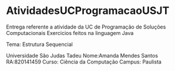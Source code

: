 # AtividadesUCProgramacaoUSJT

Entrega referente a atividade da UC de Programação de Soluções Computacionais
Exercicios feitos na linguagem Java

Tema: Estrutura Sequencial

Universidade São Judas Tadeu 
Nome:Amanda Mendes Santos
RA:820141459
Curso: Ciência da Computação
Campus: Paulista
